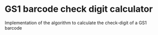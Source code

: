 # GS1 barcode check digit calculator
Implementation of the algorithm to calculate the check-digit of a GS1 barcode
